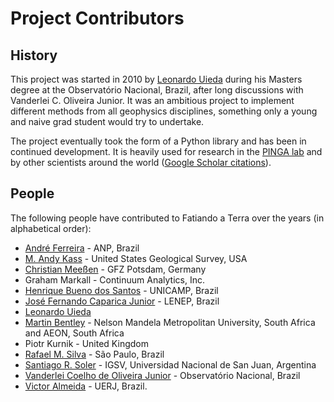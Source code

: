 # Project Contributors

## History

This project was started in 2010 by [Leonardo Uieda](http://www.leouieda.com)
during his Masters degree at the Observatório Nacional, Brazil,
after long discussions with Vanderlei C. Oliveira Junior.
It was an ambitious project to implement different methods from all geophysics
disciplines, something only a young and naive grad student would try to
undertake.

The project eventually took the form of a Python library and has been in
continued development.
It is heavily used for research in the [PINGA lab](http://www.pinga-lab.org/)
and by other scientists around the world
([Google Scholar citations](https://scholar.google.com/scholar?cites=176955436333143762&as_sdt=2005&sciodt=0,5&hl=en)).


## People

The following people have contributed to Fatiando a Terra over the years (in
alphabetical order):

* [André Ferreira](https://github.com/eusoubrasileiro) - ANP, Brazil
* [M. Andy Kass](https://twitter.com/drandykass) - United States Geological Survey, USA
* [Christian Meeßen](http://www.gfz-potsdam.de/sektion/sedimentbeckenmodellierung/mitarbeiter/profil/christian-meessen/) - GFZ Potsdam, Germany
* Graham Markall - Continuum Analytics, Inc.
* [Henrique Bueno dos Santos](https://github.com/hbueno) - UNICAMP, Brazil
* [José Fernando Caparica Junior](https://github.com/caparicajr) - LENEP, Brazil
* [Leonardo Uieda](http://www.leouieda.com/)
* [Martin Bentley](https://twitter.com/astonsplat) - Nelson Mandela Metropolitan University, South Africa and AEON, South Africa
* Piotr Kurnik - United Kingdom
* [Rafael M. Silva](https://twitter.com/rms_lobato) - São Paulo, Brazil
* [Santiago R. Soler](https://github.com/santis19) - IGSV, Universidad Nacional de San Juan, Argentina
* [Vanderlei Coelho de Oliveira Junior](http://www.pinga-lab.org/people/oliveira-jr.html) - Observatório Nacional, Brazil
* [Victor Almeida](http://www.pinga-lab.org/people/victortxa.html) - UERJ, Brazil.

